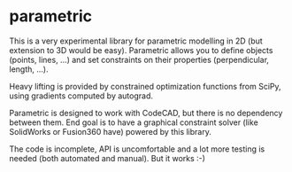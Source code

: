 # parametric

This is a very experimental library for parametric modelling in 2D (but extension to 3D would be easy).
Parametric allows you to define objects (points, lines, ...) and set constraints on their properties (perpendicular, length, ...).

Heavy lifting is provided by constrained optimization functions from SciPy, using gradients computed by autograd.

Parametric is designed to work with CodeCAD, but there is no dependency between them.
End goal is to have a graphical constraint solver (like SolidWorks or Fusion360 have) powered by this library.

The code is incomplete, API is uncomfortable and a lot more testing is needed (both automated and manual). But it works :-)
